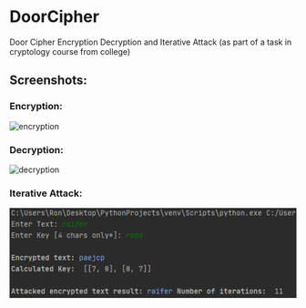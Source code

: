 # DoorCipher
Door Cipher Encryption Decryption and Iterative Attack (as part of a task in cryptology course from college)

## Screenshots:

### Encryption:
![encryption](https://github.com/RonRaifer/DoorCipher/blob/main/screenshots/encryption.png)

### Decryption:
![decryption](https://github.com/RonRaifer/DoorCipher/blob/main/screenshots/decryption.png)

### Iterative Attack:
![attack](https://github.com/RonRaifer/DoorCipher/blob/main/screenshots/attack.png)
